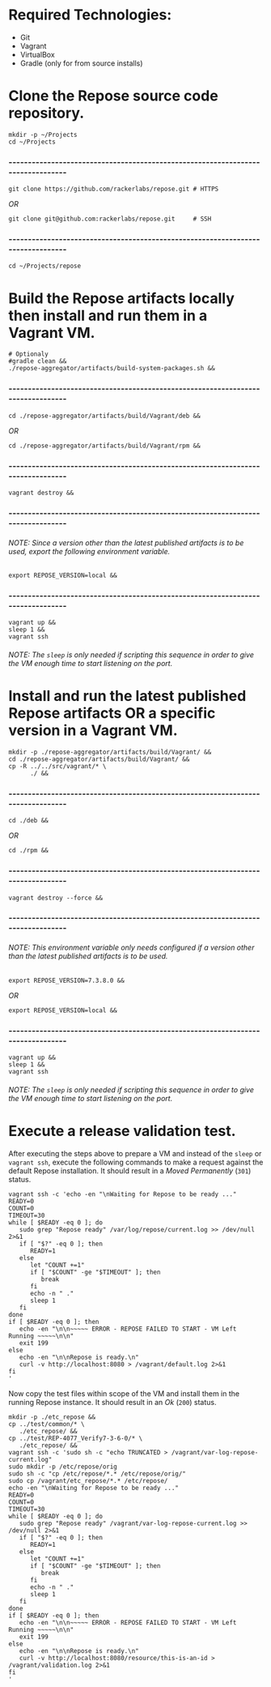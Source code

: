 # Required Technologies:
* Git
* Vagrant
* VirtualBox
* Gradle (only for from source installs) 



# Clone the Repose source code repository.
```
mkdir -p ~/Projects
cd ~/Projects
```
### --------------------------------------------------------------------------------
```
git clone https://github.com/rackerlabs/repose.git # HTTPS
```
*OR*
```
git clone git@github.com:rackerlabs/repose.git     # SSH
```
### --------------------------------------------------------------------------------
```
cd ~/Projects/repose
```



# Build the Repose artifacts locally then install and run them in a Vagrant VM.
```
# Optionaly
#gradle clean &&
./repose-aggregator/artifacts/build-system-packages.sh &&
```
### --------------------------------------------------------------------------------
```
cd ./repose-aggregator/artifacts/build/Vagrant/deb &&
```
*OR*
```
cd ./repose-aggregator/artifacts/build/Vagrant/rpm &&
```
### --------------------------------------------------------------------------------
```
vagrant destroy &&
```
### --------------------------------------------------------------------------------
###### NOTE: Since a version other than the latest published artifacts is to be used, export the following environment variable.
```
export REPOSE_VERSION=local &&
```
### --------------------------------------------------------------------------------
```
vagrant up &&
sleep 1 &&
vagrant ssh
```
###### NOTE: The `sleep` is only needed if scripting this sequence in order to give the VM enough time to start listening on the port.



# Install and run the latest published Repose artifacts OR a specific version in a Vagrant VM.
```
mkdir -p ./repose-aggregator/artifacts/build/Vagrant/ &&
cd ./repose-aggregator/artifacts/build/Vagrant/ &&
cp -R ../../src/vagrant/* \
      ./ &&
```
### --------------------------------------------------------------------------------
```
cd ./deb &&
```
*OR*
```
cd ./rpm &&
```
### --------------------------------------------------------------------------------
```
vagrant destroy --force &&
```
### --------------------------------------------------------------------------------
###### NOTE: This environment variable only needs configured if a version other than the latest published artifacts is to be used.
```
export REPOSE_VERSION=7.3.8.0 &&
```
*OR*
```
export REPOSE_VERSION=local &&
```
### --------------------------------------------------------------------------------
```
vagrant up &&
sleep 1 &&
vagrant ssh
```
###### NOTE: The `sleep` is only needed if scripting this sequence in order to give the VM enough time to start listening on the port.

# Execute a release validation test.
After executing the steps above to prepare a VM and instead of the `sleep` or `vagrant ssh`,
execute the following commands to make a request against the default Repose installation.
It should result in a *Moved Permanently* (`301`) status.
```
vagrant ssh -c 'echo -en "\nWaiting for Repose to be ready ..."
READY=0
COUNT=0
TIMEOUT=30
while [ $READY -eq 0 ]; do
   sudo grep "Repose ready" /var/log/repose/current.log >> /dev/null 2>&1
   if [ "$?" -eq 0 ]; then
      READY=1
   else
      let "COUNT +=1"
      if [ "$COUNT" -ge "$TIMEOUT" ]; then
         break
      fi
      echo -n " ."
      sleep 1
   fi
done
if [ $READY -eq 0 ]; then
   echo -en "\n\n~~~~~ ERROR - REPOSE FAILED TO START - VM Left Running ~~~~~\n\n"
   exit 199
else
   echo -en "\n\nRepose is ready.\n"
   curl -v http://localhost:8080 > /vagrant/default.log 2>&1
fi
'
```

Now copy the test files within scope of the VM and install them in the running Repose instance.
It should result in an *Ok* (`200`) status.
```
mkdir -p ./etc_repose &&
cp ../test/common/* \
   ./etc_repose/ &&
cp ../test/REP-4077_Verify7-3-6-0/* \
   ./etc_repose/ &&
vagrant ssh -c 'sudo sh -c "echo TRUNCATED > /vagrant/var-log-repose-current.log"
sudo mkdir -p /etc/repose/orig
sudo sh -c "cp /etc/repose/*.* /etc/repose/orig/"
sudo cp /vagrant/etc_repose/*.* /etc/repose/
echo -en "\nWaiting for Repose to be ready ..."
READY=0
COUNT=0
TIMEOUT=30
while [ $READY -eq 0 ]; do
   sudo grep "Repose ready" /vagrant/var-log-repose-current.log >> /dev/null 2>&1
   if [ "$?" -eq 0 ]; then
      READY=1
   else
      let "COUNT +=1"
      if [ "$COUNT" -ge "$TIMEOUT" ]; then
         break
      fi
      echo -n " ."
      sleep 1
   fi
done
if [ $READY -eq 0 ]; then
   echo -en "\n\n~~~~~ ERROR - REPOSE FAILED TO START - VM Left Running ~~~~~\n\n"
   exit 199
else
   echo -en "\n\nRepose is ready.\n"
   curl -v http://localhost:8080/resource/this-is-an-id > /vagrant/validation.log 2>&1
fi
'
```
